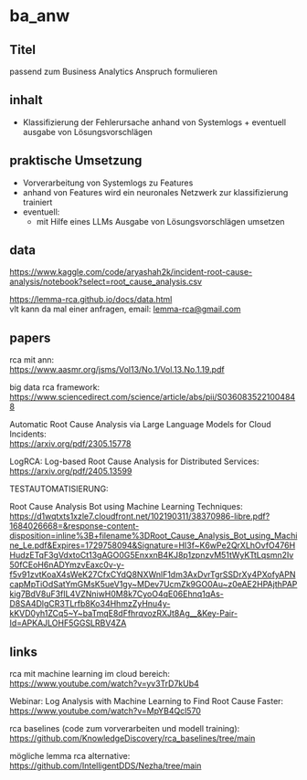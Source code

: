 # ba_anw

## Titel
 passend zum Business Analytics Anspruch formulieren

## inhalt
- Klassifizierung der Fehlerursache anhand von Systemlogs + eventuell ausgabe von Lösungsvorschlägen

## praktische Umsetzung
- Vorverarbeitung von Systemlogs zu Features
- anhand von Features wird ein neuronales Netzwerk zur klassifizierung trainiert
- eventuell:
    - mit Hilfe eines LLMs Ausgabe von Lösungsvorschlägen umsetzen

## data
https://www.kaggle.com/code/aryashah2k/incident-root-cause-analysis/notebook?select=root_cause_analysis.csv

https://lemma-rca.github.io/docs/data.html  
vlt kann da mal einer anfragen, email: lemma-rca@gmail.com

## papers
rca mit ann:  
https://www.aasmr.org/jsms/Vol13/No.1/Vol.13.No.1.19.pdf

big data rca framework:
https://www.sciencedirect.com/science/article/abs/pii/S0360835221004848

Automatic Root Cause Analysis via Large Language
Models for Cloud Incidents:  
https://arxiv.org/pdf/2305.15778

LogRCA: Log-based Root Cause Analysis for Distributed Services:
https://arxiv.org/pdf/2405.13599

TESTAUTOMATISIERUNG:

Root Cause Analysis Bot using Machine Learning Techniques:
https://d1wqtxts1xzle7.cloudfront.net/102190311/38370986-libre.pdf?1684026668=&response-content-disposition=inline%3B+filename%3DRoot_Cause_Analysis_Bot_using_Machine_Le.pdf&Expires=1729758094&Signature=HI3f~K6wPe2QrXLhOvfO476HHudzETqF3gVdxtoCt13gAGO0G5EnxxnB4KJ8p1zpnzvM51tWyKTtLqsmn2Iv50fCEoH6nADYmzvEaxc0v-y-f5v91zvtKoaX4sWeK27CfxCYdQ8NXWnlF1dm3AxDvrTgrSSDrXy4PXofyAPNcapMpTiOdSatYmGMsK5ueV1gy~MDev7UcmZk9GO0Au~z0eAE2HPAjthPAPkig7BdV8uF3fIL4VZNniwH0M8k7CyoO4qE06Ehnq1qAs-D8SA4DlgCR3TLrfb8Ko34HhmzZyHnu4y-kKVD0yh1ZCq5~Y~baTmqE8dFfhrqvozRXJt8Ag__&Key-Pair-Id=APKAJLOHF5GGSLRBV4ZA

## links
rca mit machine learning im cloud bereich:  
https://www.youtube.com/watch?v=yv3TrD7kUb4

Webinar: Log Analysis with Machine Learning to Find Root Cause Faster:  
https://www.youtube.com/watch?v=MpYB4Qcl570

rca baselines (code zum vorverarbeiten und modell training):  
https://github.com/KnowledgeDiscovery/rca_baselines/tree/main

mögliche lemma rca alternative:  
https://github.com/IntelligentDDS/Nezha/tree/main
